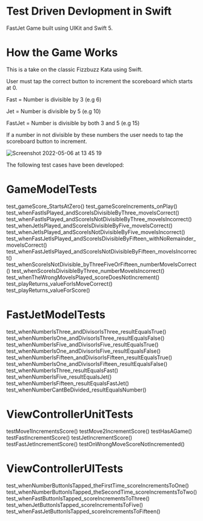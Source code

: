# Test Driven Devlopment in Swift

FastJet Game built using UIKit and Swift 5.


# How the Game Works
This is a take on the classic Fizzbuzz Kata using Swift.

User must tap the correct button to increment the scoreboard which starts at 0.

Fast = Number is divisible by 3 (e.g 6)

Jet = Number is divisible by 5 (e.g 10)

FastJet = Number is divisible by both 3 and 5 (e.g 15)

If a number in not divisible by these numbers the user needs to tap the scoreboard button to increment.

![Screenshot 2022-05-06 at 13 45 19](https://user-images.githubusercontent.com/82660495/167133884-39db2c8c-7e96-4e3b-8a7a-57536c1febff.png)

The following test cases have been developed:

# GameModelTests
test_gameScore_StartsAtZero()
test_gameScoreIncrements_onPlay()
test_whenFastIsPlayed_andScoreIsDivisibleByThree_moveIsCorrect()
test_whenFastIsPlayed_andScoreIsNotDivisibleByThree_moveIsIncorrect()
test_whenJetIsPlayed_andScoreIsDivisibleByFive_moveIsCorrect()
test_whenJetIsPlayed_andScoreIsNotDivisibleByFive_moveIsIncorrect()
test_whenFastJetIsPlayed_andScoreIsDivisibleByFifteen_withNoRemainder_moveIsCorrect()
test_whenFastJetIsPlayed_andScoreIsNotDivisibleByFifteen_moveIsIncorrect()
test_whenScoreIsNotDivisible_byThreeFiveOrFifteen_numberMoveIsCorrect()
test_whenScoreIsDivisibleByThree_numberMoveIsIncorrect()
test_whenTheWrongMoveIsPlayed_scoreDoesNotIncrement()
test_playReturns_valueForIsMoveCorrect()
test_playReturns_valueForScore()

# FastJetModelTests
test_whenNumberIsThree_andDivisorIsThree_resultEqualsTrue()
test_whenNumberIsOne_andDivisorIsThree_resultEqualsFalse()
test_whenNumberIsFive_andDivisorIsFive_resultEqualsTrue()
test_whenNumberIsOne_andDivisorIsFive_resultEqualsFalse()
test_whenNumberIsFifteen_andDivisorIsFifteen_resultEqualsTrue()
test_whenNumberIsOne_andDivisorIsFifteen_resultEqualsFalse()
test_whenNumberIsThree_resultEqualsFast()
test_whenNumberIsFive_resultEqualsJet()
test_whenNumberIsFifteen_resultEqualsFastJet()
test_whenNumberCantBeDivided_resultEqualsNumber()

# ViewControllerUnitTests
testMove1IncrementsScore()
testMove2IncrementScore()
testHasAGame()
testFastIncrementScore()
testJetIncrementScore()
testFastJetIncrementScore()
testOnWrongMoveScoreNotIncremented()

# ViewControllerUITests
test_whenNumberButtonIsTapped_theFirstTime_scoreIncrementsToOne()
test_whenNumberButtonIsTapped_theSecondTime_scoreIncrementsToTwo()
test_whenFastButtonIsTapped_scoreIncrementsToThree()
test_whenJetButtonIsTapped_scoreIncrementsToFive()
test_whenFastJetButtonIsTapped_scoreIncrementsToFifteen()
